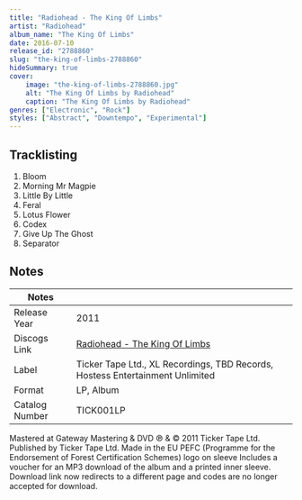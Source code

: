 ```yaml
---
title: "Radiohead - The King Of Limbs"
artist: "Radiohead"
album_name: "The King Of Limbs"
date: 2016-07-10
release_id: "2788860"
slug: "the-king-of-limbs-2788860"
hideSummary: true
cover:
    image: "the-king-of-limbs-2788860.jpg"
    alt: "The King Of Limbs by Radiohead"
    caption: "The King Of Limbs by Radiohead"
genres: ["Electronic", "Rock"]
styles: ["Abstract", "Downtempo", "Experimental"]
---
```


## Tracklisting
1. Bloom
2. Morning Mr Magpie
3. Little By Little
4. Feral
5. Lotus Flower
6. Codex
7. Give Up The Ghost
8. Separator



## Notes

| Notes          |             |
| ---------------| ----------- |
| Release Year   | 2011 |
| Discogs Link   | [Radiohead - The King Of Limbs](https://www.discogs.com/release/2788860-Radiohead-The-King-Of-Limbs) |
| Label          | Ticker Tape Ltd., XL Recordings, TBD Records, Hostess Entertainment Unlimited |
| Format         | LP, Album |
| Catalog Number | TICK001LP |

Mastered at Gateway Mastering & DVD ℗ & © 2011 Ticker Tape Ltd. Published by Ticker Tape Ltd. Made in the EU  PEFC (Programme for the Endorsement of Forest Certification Schemes) logo on sleeve  Includes a voucher for an MP3 download of the album and a printed inner sleeve.  Download link now redirects to a different page and codes are no longer accepted for download.

